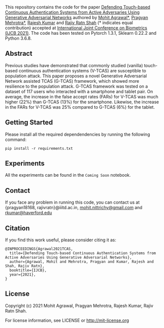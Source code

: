 This repository contains the code for the paper [Defending Touch-based Continuous Authentication Systems from Active Adversaries Using Generative Adversarial Networks]() authored by [Mohit Agrawal*](https://sites.google.com/view/mohit-agrawal/home), [Pragyan Mehrotra*](https://www.linkedin.com/in/pragyan-m/), [Rajesh Kumar](https://sites.google.com/view/kumar7) and [Rajiv Ratn Shah](https://www.iiitd.edu.in/~rajivratn/) (* indicates equal contribution) accepted at [International Joint Conference on Biometrics (IJCB 2021)](http://ijcb2021.iapr-tc4.org/). The code has been tested on Pytorch 1.3.1, Sklearn 0.22.2 and Python 3.6.8.

## Abstract
Previous studies have demonstrated that commonly studied (vanilla) touch-based continuous authentication systems (V-TCAS) are susceptible to population attack. This paper proposes a novel Generative Adversarial Network assisted TCAS (G-TCAS) framework, which showed more resilience to the population attack. G-TCAS framework was tested on a dataset of 117 users who interacted with a smartphone and tablet pair. On average, the increase in the false accept rates (FARs) for V-TCAS was much higher (22%) than G-TCAS (13%) for the smartphone. Likewise, the increase in the FARs for V-TCAS was 25% compared to G-TCAS (6%) for the tablet. 
## Getting Started 
Please install all the required dependendencies by running the following command:
```
pip install -r requirements.txt
```

## Experiments
All the experiments can be found in the `Coming Soon` notebook. 

## Contact
If you face any problem in running this code, you can contact us at {pragyan18168, rajivratn}@iiitd.ac.in, mohit.nittrichy@gmail.com and rkumar@haverford.edu

## Citation
If you find this work useful, please consider citing it as:
```
@INPROCEEDINGS{Agrawal2021TCAS,
  title={Defending Touch-based Continuous Authentication Systems from Active Adversaries Using Generative Adversarial Networks},
  author={Agrawal, Mohit and Mehrotra, Pragyan and Kumar, Rajesh and Shah, Rajiv Ratn},
  booktitle={IJCB},  
  year={2021},
}
```

## License
Copyright (c) 2021 Mohit Agrawal, Pragyan Mehrotra, Rajesh Kumar, Rajiv Ratn Shah.

For license information, see LICENSE or http://mit-license.org
